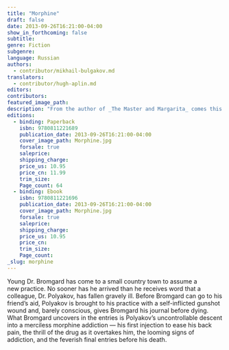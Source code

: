 ```yaml
---
title: "Morphine"
draft: false
date: 2013-09-26T16:21:00-04:00
show_in_forthcoming: false
subtitle:
genre: Fiction
subgenre:
language: Russian
authors:
  - contributor/mikhail-bulgakov.md
translators:
  - contributor/hugh-aplin.md
editors:
contributors:
featured_image_path:
description: "From the author of _The Master and Margarita_ comes this short and tragic masterpiece about drug addiction "
editions:
  - binding: Paperback
    isbn: 9780811221689
    publication_date: 2013-09-26T16:21:00-04:00
    cover_image_path: Morphine.jpg
    forsale: true
    saleprice:
    shipping_charge:
    price_us: 10.95
    price_cn: 11.99
    trim_size:
    Page_count: 64
  - binding: Ebook
    isbn: 9780811221696
    publication_date: 2013-09-26T16:21:00-04:00
    cover_image_path: Morphine.jpg
    forsale: true
    saleprice:
    shipping_charge:
    price_us: 10.95
    price_cn:
    trim_size:
    Page_count:
_slug: morphine
---
```


Young Dr. Bromgard has come to a small country town to assume a new practice. No sooner has he arrived than he receives word that a colleague, Dr. Polyakov, has fallen gravely ill. Before Bromgard can go to his friend’s aid, Polyakov is brought to his practice with a self-inflicted gunshot wound and, barely conscious, gives Bromgard his journal before dying. What Bromgard uncovers in the entries is Polyakov’s uncontrollable descent into a merciless morphine addiction — his first injection to ease his back pain, the thrill of the drug as it overtakes him, the looming signs of addiction, and the feverish final entries before his death.

